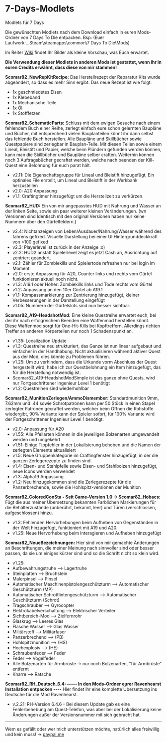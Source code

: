 # 7-Days-Modlets
Modlets für 7 Days

Die gewünschten Modlets nach dem Download einfach in euren Mods-Ordner von 7 Days To Die entpacken. Bsp: (Euer Laufwerk:...Steam\steamapps\common\7 Days To Die\Mods\)

Im Reiter [Wiki](https://github.com/Scomar82/7-Days-Modlets/wiki) findet Ihr Bilder als kleine Vorschau, was Euch erwartet.

**Die Verwendung dieser Modlets in anderen Mods ist gestattet, wenn ihr in euren Credits erwähnt, dass diese von mir stammen!**

**Scomar82_NewRepKitRecipe:** Das Herstellrezept der Reparatur Kits wurde abgeändert, so dass es mehr Sinn ergibt.
Das neue Rezept ist wie folgt:
- 1x geschmiedetes Eisen
- 1x Klebeband
- 1x Mechanische Teile
- 1x Öl
- 1x Stofffetzen


**Scomar82_SchematicParts:** Schluss mit dem ewigen Gesuche nach einem fehlendem Buch einer Reihe, zerlegt einfach eure schon gelernten Baupläne und Bücher, mit entsprechend vielen Bauplanteilen könnt ihr dann selbst das fehlende Buch herstellen. Alle Baupläne und Skillbücher sowie Questpapiere sind zerlegbar in Bauplan-Teile. Mit diesen Teilen sowie einem Lineal, Bleistift und Papier, welche beim Plündern gefunden werden können, kann man die Skillbücher und Baupläne selber craften. Weiterhin können noch 3 Auftragsbücher gecraftet werden, welche nach beenden der Kill-Quest eine Belohnung für euch parat hält.

- v2.11: Die Eigenschaftsgruppe für Lineal und Bleistift hinzugefügt, Ein optinales File erstellt, um Lineal und Bleistift in der Werkbank herzustellen
- v2.0: A20 Anpassung
- v1.1: Craftingtimer hinzugefügt um die Herstellzeit zu verkürzen.

**Scomar82_HUD:** Ein von mir angepasstes HUD mit Nahrung und Wasser an der linken Seite, sowie ein paar weiterer kleinen Veränderungen. (wn Versionen sind Identisch mit den original Versionen haben nur keine Nummern über den Gürtelfeldern.)

- v2.4: Nichtanzeigen von Leben/Ausdauer/Nahrung/Wasser während des fahrens gefixed. Visuelle Darstellung bei einer UI Hintergrunddeckkraft von <100 gefixed
- v2.3: Playerlevel ist zurück in der Anzeige :o)
- v2.2: HUD2 anstatt Spielerlevel zeigt es jetzt Cash an, Ausrichtung auf zentriert geändert.
- v2.1: Zähler für Zombiekills und Spielertode refreshen nur bei login im Moment
- v2.0: erste Anpassung für A20, Counter links und rechts vom Gürtel funktionieren aktuell noch nicht.
- v1.3: A19.1 oder Höher: Zombiekills links und Tode rechts vom Gürtel
- v1.2: Anpassung an den 10er Gürtel ab A19.1
- v1.1: Kompassmarkierung zur Zentrierung hinzugefügt, kleiner Verbesserungen in der Darstellung eingefügt
- v1.05: Nummern der Gürtelslots sind nun besser sichtbar.

**Scomar82_A19-HeadshotMod:** Eine kleine Questreihe erwartet euch, bei der ihr nach erfolgreichem Beenden eine Waffenmod herstellen könnt. Diese Waffenmod sorgt für One-Hit-Kills bei Kopftreffern. Allerdings richten Treffer an anderen Körperteilen nur noch 1 Schadenspunkt an.

- v1.35: Localization Update
- v1.3: Questreihe neu strukturiert, das Ganze ist nun linear aufgebaut und einfacher in der Handhabung. Nicht aktualisieren während aktiver Quest aus der Mod, dies könnte zu Problemen führen.
- v1.25: Um zu verhindern, dass die Urkunde vorm Abschluss der Quest hergestellt wird, habe ich zur Questbelohnung ein Item hinzugefügt, das für die Herstellung notwendig ist.
- Scomar82_A19-HeadshotModSimple ist das ganze ohne Quests, wird nur Fortgeschrittener Ingenieur Level 1 benötigt
- v1.2: Questreihen sind wiederhohlbar

**Scomar82_MunitionZerlegen/AmmoDismember:** Standardmunition 9mm, 7.62mm und .44 sowie Schrotpatronen kann per 50 Stück in einen Stapel zerlegter Patronen gecraftet werden, welcher beim Öffnen die Rohstoffe wiedergibt, 90% Variante kann der Spieler sofort, für 100% Variante wird der Fortgeschrittener Ingenieur Level 1 benötigt.

- v2.0: Anpassung für A20
- v1.55: Alle Pfeilarten können in die jeweiligen Bolzenarten umgewandelt werden und umgekehrt.
- v1.51: Einige Tippfehler in der Lokalisierung behoben und die Namen der zerlegten Elemente aktualisiert
- v1.5: Neue Gruppenkategorie im Craftingfenster hinzugefügt, in der die ganzen Zerlegerezepte zu finden sind.
- v1.4: Eisen- und Stahlpfeile sowie Eisen- und Stahlbolzen hinzugefügt, neue Icons werden verwendet
- v1.3: Alpha19 Anpassung
- v1.2: Neu hinzugekommen sind die Zerlegerezepte für die Panzerbrechende, sowie die Hohlspitz-versionen der Munition

**Scomar82_ColoredConSta - Seit Game-Version 1.0 -> Scomar82_Hobacs:** Fügt die aus meiner Übersetzung bekannten Farblichen Markierungen für die Behälterzustände (unberührt, bekannt, leer) und Türen (verschlossen, aufgeschlossen) hinzu.

- v1.3: Fehlenden Hervorhebungen beim Aufheben von Gegenständen in der Welt hinzugefügt, funktioniert mit A19 und A20.
- v1.25: Neue Hervorhebung beim Interagieren und Aufheben hinzugefügt

**Scomar82_NeueBezeichnungen:** Hier sind von mir gemachte Änderungen an Beschriftungen, die meiner Meinung nach sinnvoller sind oder besser passen, da sie um einiges kürzer sind und so die Schrift nicht so klein wird.

- v1.25:
- Aufbewahrungstruhe --> Lagertruhe
- Steinplatten --> Bruchstein
- Malerpinsel --> Pinsel
- Automatischer Maschinenpistolengeschützturm --> Automatischer Geschützturm (MP)
- Automatischer Schrotflintengeschützturm --> Automatischer Geschützturm (Schrot)
- Tragschrauber --> Gyrocopter
- Elektrokabelverschaltung --> Elektrischer Verteiler
- Sichtbereich-Mod --> Zielfernrohr
- Glaskrug --> Leeres Glas
- Flasche Wasser --> Glas Wasser
- Militärstoff --> Militärfaser
- Panzerbrechend --> (PB)
- Hohlspitzmunition --> (HS)
- Hochexplosiv --> (HE)
- Schraubenfeder --> Feder
- Feder --> Vogelfeder
- Alle Bolzenarten für Armbrüste -> nur noch Bolzenarten, "für Armbrüste" entfernt
- Knarre --> Ratsche

**Scomar82_RH_Deutsch_6.4: ----- In den Mods-Ordner eurer Ravenhearst Installation entpacken ----** Hier findet ihr eine komplette Übersetzung ins Deutsche für die Mod Ravenhearst.

- v.2.21: RH-Version 6.4.6 - Bei diesem Update gab es eine Fehlerbehebung am Quest-Telefon, was aber bei der Lokalisierung keine Änderungen außer der Versionsnummer mit sich gebracht hat.

---

Wem es gefällt oder wer mich unterstützen möchte, natürlich alles freiwillig und kein muss! -> [paypal.me](https://www.paypal.me/Enrico1982)
